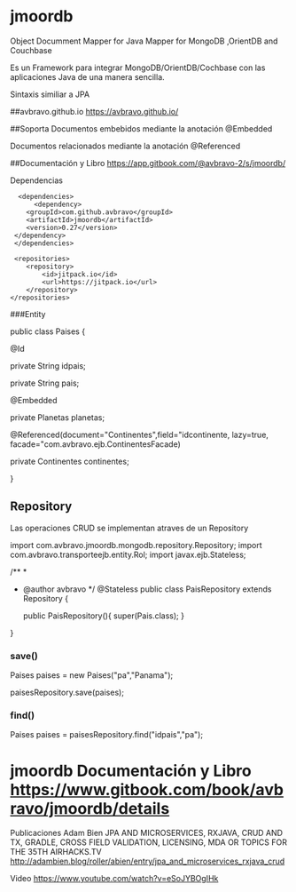 # jmoordb
Object Documment Mapper for Java 
Mapper for MongoDB ,OrientDB and Couchbase

Es un Framework para integrar MongoDB/OrientDB/Cochbase con las aplicaciones Java de una manera sencilla.

Sintaxis similiar a JPA

 ##avbravo.github.io <https://avbravo.github.io/>

##Soporta
 Documentos embebidos mediante la anotación @Embedded

  Documentos relacionados mediante la anotación @Referenced
  
 ##Documentación y Libro <https://app.gitbook.com/@avbravo-2/s/jmoordb/>
  
Dependencias
 
      <dependencies>
          <dependency>
	    <groupId>com.github.avbravo</groupId>
	    <artifactId>jmoordb</artifactId>
	    <version>0.27</version>
	 </dependency>
     </dependencies>

     <repositories>
		<repository>
		    <id>jitpack.io</id>
		    <url>https://jitpack.io</url>
		</repository>
	</repositories>


###Entity
 

 

public class Paises {

   @Id
  
   private String idpais;
  
   private String pais;
  
   @Embedded
  
   private Planetas planetas;
  
   @Referenced(document="Continentes",field="idcontinente, lazy=true, facade="com.avbravo.ejb.ContinentesFacade)
  
   private Continentes continentes;
  
}

<h2>Repository</h2>
Las operaciones CRUD se implementan atraves de un Repository

import com.avbravo.jmoordb.mongodb.repository.Repository;
import com.avbravo.transporteejb.entity.Rol;
import javax.ejb.Stateless;

/**
 *
 * @author avbravo
 */
@Stateless
public class PaisRepository extends Repository<Pais> {

    public PaisRepository(){
        super(Pais.class);
    }
   
}


  <h3>save()</h3>
  
   Paises paises = new Paises("pa","Panama");
   
   paisesRepository.save(paises);
   
   <h3>find()</h3>
   Paises paises = paisesRepository.find("idpais","pa");
   
   
   
   
# jmoordb Documentación y Libro <https://www.gitbook.com/book/avbravo/jmoordb/details>

Publicaciones 
Adam Bien 
JPA AND MICROSERVICES, RXJAVA, CRUD AND TX, GRADLE, CROSS FIELD VALIDATION, LICENSING, MDA OR TOPICS FOR THE 35TH AIRHACKS.TV
<http://adambien.blog/roller/abien/entry/jpa_and_microservices_rxjava_crud>

Video
<https://www.youtube.com/watch?v=eSoJYBOgIHk>

